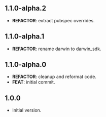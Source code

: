 ## 1.1.0-alpha.2

 - **REFACTOR**: extract pubspec overrides.

## 1.1.0-alpha.1

 - **REFACTOR**: rename darwin to darwin_sdk.

## 1.1.0-alpha.0

 - **REFACTOR**: cleanup and reformat code.
 - **FEAT**: initial commit.

## 1.0.0

- Initial version.
